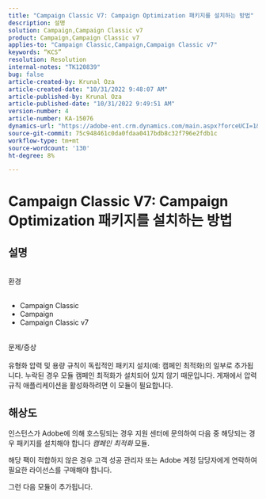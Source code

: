 ```yaml
---
title: "Campaign Classic V7: Campaign Optimization 패키지를 설치하는 방법"
description: 설명
solution: Campaign,Campaign Classic v7
product: Campaign,Campaign Classic v7
applies-to: "Campaign Classic,Campaign,Campaign Classic v7"
keywords: “KCS”
resolution: Resolution
internal-notes: "TK120839"
bug: false
article-created-by: Krunal Oza
article-created-date: "10/31/2022 9:48:07 AM"
article-published-by: Krunal Oza
article-published-date: "10/31/2022 9:49:51 AM"
version-number: 4
article-number: KA-15076
dynamics-url: "https://adobe-ent.crm.dynamics.com/main.aspx?forceUCI=1&pagetype=entityrecord&etn=knowledgearticle&id=e3ef931a-0159-ed11-9561-6045bd0067ea"
source-git-commit: 75c948461c0da0fdaa0417bdb8c32f796e2fdb1c
workflow-type: tm+mt
source-wordcount: '130'
ht-degree: 8%

---
```


# Campaign Classic V7: Campaign Optimization 패키지를 설치하는 방법

## 설명

<br>환경<br><br>
- Campaign Classic
- Campaign
- Campaign Classic v7


<br>문제/증상<br><br>
유형화 압력 및 용량 규칙이 독립적인 패키지 설치(예: 캠페인 최적화)의 일부로 추가됩니다. 누락된 경우 모듈 캠페인 최적화가 설치되어 있지 않기 때문입니다.
게재에서 압력 규칙 애플리케이션을 활성화하려면 이 모듈이 필요합니다.




## 해상도


인스턴스가 Adobe에 의해 호스팅되는 경우 지원 센터에 문의하여 다음 중 해당되는 경우 패키지를 설치해야 합니다 *캠페인 최적화* 모듈.

해당 팩이 적합하지 않은 경우 고객 성공 관리자 또는 Adobe 계정 담당자에게 연락하여 필요한 라이선스를 구매해야 합니다.

그런 다음 모듈이 추가됩니다.

